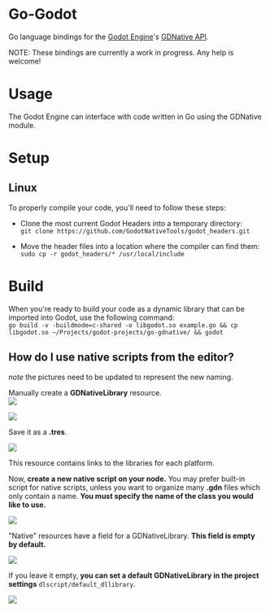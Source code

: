 # Go-Godot
Go language bindings for the [Godot Engine](https://godotengine.org/)'s [GDNative API](https://github.com/GodotNativeTools/godot_headers).

NOTE: These bindings are currently a work in progress. Any help is welcome!

# Usage
The Godot Engine can interface with code written in Go using the GDNative module. 

# Setup

## Linux
To properly compile your code, you'll need to follow these steps:

* Clone the most current Godot Headers into a temporary directory:    
`git clone https://github.com/GodotNativeTools/godot_headers.git`

* Move the header files into a location where the compiler can find them:    
`sudo cp -r godot_headers/* /usr/local/include`    

# Build
When you're ready to build your code as a dynamic library that can be imported into
Godot, use the following command:    
`go build -v -buildmode=c-shared -o libgodot.so example.go && cp libgodot.so ~/Projects/godot-projects/go-gdnative/ && godot`    

## How do I use native scripts from the editor?

*note* the pictures need to be updated to represent the new naming.

Manually create a **GDNativeLibrary** resource.    
![](https://raw.githubusercontent.com/GodotNativeTools/godot_headers/master/images/faq/dllibrary_create_new_resource.png)

![](https://raw.githubusercontent.com/GodotNativeTools/godot_headers/master/images/faq/dllibrary_create_new_dllibrary.png)

Save it as a **.tres**.

![](https://raw.githubusercontent.com/GodotNativeTools/godot_headers/master/images/faq/dllibrary_save_as_resource.png)

This resource contains links to the libraries for each platform.

Now, **create a new native script on your node.** You may prefer built-in script for native scripts, unless you want to organize many **.gdn** files which only contain a name. **You must specify the name of the class you would like to use.**

![](https://raw.githubusercontent.com/GodotNativeTools/godot_headers/master/images/faq/create_dlscript.png?raw=true)

"Native" resources have a field for a GDNativeLibrary. **This field is empty by default.**

![](https://raw.githubusercontent.com/GodotNativeTools/godot_headers/master/images/faq/set_script_dllibrary.png?raw=true)

If you leave it empty, **you can set a default GDNativeLibrary in the project settings** ```dlscript/default_dllibrary```.

![](https://raw.githubusercontent.com/GodotNativeTools/godot_headers/master/images/faq/set_project_dllibrary.png?raw=true)
